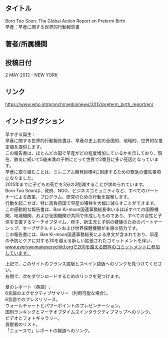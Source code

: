 ## タイトル
Born Too Soon: The Global Action Report on Preterm Birth  
早産：早産に関する世界的行動報告書

## 著者/所属機関

## 投稿日付
2 MAY 2012 - NEW YORK

## リンク
https://www.who.int/pmnch/media/news/2012/preterm_birth_report/en/

## イントロダクション
早すぎる誕生：  
早産に関する世界的行動報告書は、早産の史上初の全国的、地域的、世界的な推定値を提供します。  
この報告書は、ほとんどの国で早産がどの程度増加しているかを示しており、現在、肺炎に続いて5歳未満の子供にとって世界で2番目に多い死因となっています。  
早産に取り組むことは、ミレニアム開発目標4に到達するための緊急の優先事項になりました。  
2015年までに子どもの死亡を3分の2削減することが求められています。  
Born Too Soonは、政府、NGO、ビジネスコミュニティなど、すべてのパートナーによる政策、プログラム、研究のための行動を提案します。  
行動を起こせば、特に高負荷国で早産の犠牲を大幅に減らすことができます。  
この感動的な報告書は、Ban Ki-moon国連事務総長率いるほぼすべての国際機関、地域機関、および全国機関が共同で作成したものであり、すべての女性と子供を支援するマーチオブダイム、母子、新生児と子供の健康のためのパートナーシップ、セーブザチルドレンおよび世界保健機関が主導の努力です。  
この報告書には、Ban Ki-moon国連事務総長による序文が含まれており、早産の予防とケアに対する30を超える新しい拡張されたコミットメントを伴い、www.everywomaneverychild.orgで200を超える既存のコミットメントに参加しています。

上記で、このサイトのフランス語版とスペイン語版へのリンクを見つけてください。  
右側で、次をダウンロードするためのリンクを見つけます。

章のレポート（英語）;  
6言語のエグゼクティブサマリー（利用可能な場合）。  
6言語でのプレスリリース。  
ウォールチャートとパワーポイントのプレゼンテーション。  
国別ランキングとマーチオブダイムズインタラクティブマップへのリンク。  
ビデオとフォトギャラリー。  
貢献者のリスト。  
「ニュースで」レポートの報道へのリンク。
